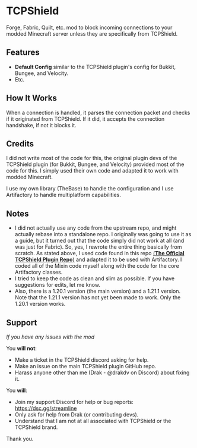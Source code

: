 # TCPShield
Forge, Fabric, Quilt, etc. mod to block incoming connections to your modded Minecraft server unless they are specifically from TCPShield.

## Features
- **Default Config** similar to the TCPShield plugin's config for Bukkit, Bungee, and Velocity.
- Etc.

## How It Works
When a connection is handled, it parses the connection packet and checks if it originated from TCPShield. If it did, it accepts the connection handshake, if not it blocks it.

## Credits
I did not write most of the code for this, the original plugin devs of the TCPShield plugin (for Bukkit, Bungee, and Velocity) provided most of the code for this. I simply used their own code and adapted it to work with modded Minecraft.

I use my own library (TheBase) to handle the configuration and I use Artifactory to handle multiplatform capabilities.

## Notes
- I did not actually use any code from the upstream repo, and might actually rebase into a standalone repo. I originally was going to use it as a guide, but it turned out that the code simply did not work at all (and was just for Fabric). So, yes, I rewrote the entire thing basically from scratch. As stated above, I used code found in this repo [(**The Official TCPShield Plugin Repo**)](https://github.com/TCPShield/RealIP) and adapted it to be used with Artifactory. I coded all of the Mixin code myself along with the code for the core Artifactory classes.
- I tried to keep the code as clean and slim as possible. If you have suggestions for edits, let me know.
- Also, there is a 1.20.1 version (the main version) and a 1.21.1 version. Note that the 1.21.1 version has not yet been made to work. Only the 1.20.1 version works.

## Support
*If you have any issues with the mod*

You **will not**:
- Make a ticket in the TCPShield discord asking for help.
- Make an issue on the main TCPShield plugin GitHub repo.
- Harass anyone other than me (Drak - @drakdv on Discord) about fixing it.

You **will**:
- Join my support Discord for help or bug reports: https://dsc.gg/streamline
- Only ask for help from Drak (or contributing devs).
- Understand that I am not at all associated with TCPShield or the TCPShield brand.

Thank you.
